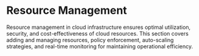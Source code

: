 # Resource Management

Resource management in cloud infrastructure ensures optimal utilization, security, and cost-effectiveness of cloud resources. This section covers adding and managing resources, policy enforcement, auto-scaling strategies, and real-time monitoring for maintaining operational efficiency.